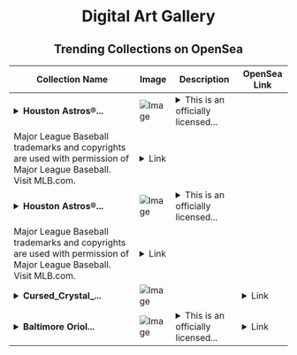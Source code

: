 <div align="center">

# Digital Art Gallery

## Trending Collections on OpenSea

| Collection Name                       | Image                                                                                     | Description                       | OpenSea Link                                                                                          |
|---------------------------------------|-------------------------------------------------------------------------------------------|-----------------------------------|--------------------------------------------------------------------------------------------------------|
| **<details><summary>Houston Astros®...</summary>Houston Astros® Alex Bregman Postseason Base White 51 Common</details>** | ![Image](https://i.seadn.io/s/raw/files/ad2b9d3bbffd921130997a6dd433b8ee.jpg?w=500&auto=format?w=200&auto=format) | <details><summary>This is an officially licensed...</summary>This is an officially licensed NFT from the 2021 Topps MLB Postseason NFT Collection. This collection includes over 400 unique Topps® NFT collectible designs that showcase the key players who helped punch their team's ticket to the postseason and beyond! Collectors can own their favorite players and clubs through the first-ever Topps NFT-exclusive MLB collectible set that commemorates each round of an unforgettable postseason. Visit ToppsNFTs.com for more details on this release.
Major League Baseball trademarks and copyrights are used with permission of Major League Baseball. Visit MLB.com.</details> | <details><summary>Link</summary>[Houston Astros® Alex Bregman Postseason Base White 51 Common](https://opensea.io/collection/houston-astros-r-alex-bregman-postseason-base-wh-1)</details> |
| **<details><summary>Houston Astros®...</summary>Houston Astros® Alex Bregman Postseason Base White 51 Common</details>** | ![Image](https://i.seadn.io/s/raw/files/ad2b9d3bbffd921130997a6dd433b8ee.jpg?w=500&auto=format?w=200&auto=format) | <details><summary>This is an officially licensed...</summary>This is an officially licensed NFT from the 2021 Topps MLB Postseason NFT Collection. This collection includes over 400 unique Topps® NFT collectible designs that showcase the key players who helped punch their team's ticket to the postseason and beyond! Collectors can own their favorite players and clubs through the first-ever Topps NFT-exclusive MLB collectible set that commemorates each round of an unforgettable postseason. Visit ToppsNFTs.com for more details on this release.
Major League Baseball trademarks and copyrights are used with permission of Major League Baseball. Visit MLB.com.</details> | <details><summary>Link</summary>[Houston Astros® Alex Bregman Postseason Base White 51 Common](https://opensea.io/collection/houston-astros-r-alex-bregman-postseason-base-whit)</details> |
| **<details><summary>Cursed_Crystal_...</summary>Cursed_Crystal_Katana</details>** | ![Image](https://i.seadn.io/s/raw/files/603825664cd85f20eda213cc24c3bc40.png?w=500&auto=format?w=200&auto=format) |  | <details><summary>Link</summary>[Cursed_Crystal_Katana](https://opensea.io/collection/cursed-crystal-katana)</details> |
| **<details><summary>Baltimore Oriol...</summary>Baltimore Orioles® Keegan Akin P Base Static White 562 Common</details>** | ![Image](https://i.seadn.io/s/raw/files/9119ea7548d0fa85162e596ff777f1f6.jpg?w=500&auto=format?w=200&auto=format) | <details><summary>This is an officially licensed...</summary>This is an officially licensed NFT from the 2021 Topps Series 2 Baseball NFT Collection. This flagship collection includes over 1,800 unique NFTs in both classic and modern Topps® designs featuring baseball's biggest names, upcoming stars and more to celebrate an unforgettable season. Visit ToppsNFTs.com for more details on this release. Major League Baseball trademarks and copyrights are used with permission of Major League Baseball. Visit MLB.com.</details> | <details><summary>Link</summary>[Baltimore Orioles® Keegan Akin P Base Static White 562 Common](https://opensea.io/collection/baltimore-orioles-r-keegan-akin-p-base-static-wh-1)</details> |

</div>